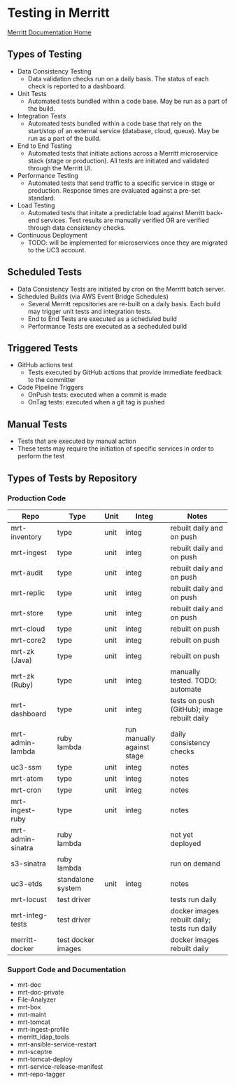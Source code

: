 # Testing in Merritt

[Merritt Documentation Home](README.md)

## Types of Testing
- Data Consistency Testing
  - Data validation checks run on a daily basis.  The status of each check is reported to a dashboard. 
- Unit Tests
  - Automated tests bundled within a code base.  May be run as a part of the build. 
- Integration Tests
  - Automated tests bundled within a code base that rely on the start/stop of an external service (database, cloud, queue).  May be run as a part of the build. 
- End to End Testing
  - Automated tests that initiate actions across a Merritt microservice stack (stage or production).  All tests are initiated and validated through the Merritt UI.
- Performance Testing
  - Automated tests that send traffic to a specific service in stage or production.  Response times are evaluated against a pre-set standard.
- Load Testing
  - Automated tests that initate a predictable load against Merritt back-end services.  Test results are manually verified OR are verified through data consistency checks.
- Continuous Deployment
  - TODO: will be implemented for microservices once they are migrated to the UC3 account.  
 
## Scheduled Tests
- Data Consistency Tests are initiated by cron on the Merritt batch server.
- Scheduled Builds (via AWS Event Bridge Schedules)
  - Several Merritt repositories are re-built on a daily basis.  Each build may trigger unit tests and integration tests.
  - End to End Tests are executed as a scheduled build
  - Performance Tests are executed as a secheduled build
 
## Triggered Tests
- GitHub actions test
  - Tests executed by GitHub actions that provide immediate feedback to the committer
- Code Pipeline Triggers
  - OnPush tests: executed when a commit is made
  - OnTag tests: executed when a git tag is pushed
 
## Manual Tests
- Tests that are executed by manual action
- These tests may require the initiation of specific services in order to perform the test

## Types of Tests by Repository

### Production Code
|Repo|Type|Unit|Integ|Notes|
|-|-|-|-|-|
|mrt-inventory|type|unit|integ|rebuilt daily and on push|
|mrt-ingest|type|unit|integ|rebuilt daily and on push|
|mrt-audit|type|unit|integ|rebuilt daily and on push|
|mrt-replic|type|unit|integ|rebuilt daily and on push|
|mrt-store|type|unit|integ|rebuilt daily and on push|
|mrt-cloud|type|unit|integ|rebuilt on push|
|mrt-core2|type|unit|integ|rebuilt on push|
|mrt-zk (Java)|type|unit|integ|rebuilt on push|
|mrt-zk (Ruby)|type|unit|integ|manually tested. TODO: automate|
|mrt-dashboard|type|unit|integ|tests on push (GitHub); image rebuilt daily|
|mrt-admin-lambda|ruby lambda||run manually against stage|daily consistency checks|
|uc3-ssm|type|unit|integ|notes|
|mrt-atom|type|unit|integ|notes|
|mrt-cron|type|unit|integ|notes|
|mrt-ingest-ruby|type|unit|integ|notes|
|mrt-admin-sinatra|ruby lambda|||not yet deployed|
|s3-sinatra|ruby lambda|||run on demand|
|uc3-etds|standalone system|unit|integ|notes|
|mrt-locust|test driver|||tests run daily|
|mrt-integ-tests|test driver|||docker images rebuilt daily; tests run daily|
|merritt-docker|test docker images|||docker images rebuilt daily|

### Support Code and Documentation
- mrt-doc
- mrt-doc-private
- File-Analyzer
- mrt-box
- mrt-maint
- mrt-tomcat
- mrt-ingest-profile
- merritt_ldap_tools
- mrt-ansible-service-restart
- mrt-sceptre
- mrt-tomcat-deploy
- mrt-service-release-manifest
- mrt-repo-tagger
